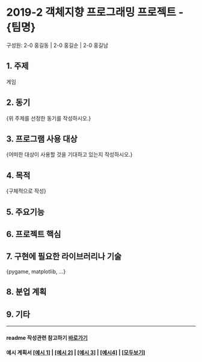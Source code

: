 # 2019-2 객체지향 프로그래밍 프로젝트 - **{팀명}**
구성원: 2-0 홍길동 | 2-0 홍길순 | 2-0 홍길남

## 1. 주제
게임

## 2. 동기
{위 주제를 선정한 동기를 작성하시오.}

## 3. 프로그램 사용 대상
{어떠한 대상이 사용할 것을 기대하고 있는지 작성하시오.}

## 4. 목적
{구체적으로 작성}

## 5. 주요기능


## 6. 프로젝트 핵심


## 7. 구현에 필요한 라이브러리나 기술
{pygame, matplotlib,  ...}

## 8. **분업 계획**


## 9. 기타

<hr>

#### readme 작성관련 참고하기 [바로가기](https://heropy.blog/2017/09/30/markdown/)

#### 예시 계획서 [[예시 1]](https://docs.google.com/document/d/1hcuGhTtmiTUxuBtr3O6ffrSMahKNhEj33woE02V-84U/edit?usp=sharing) | [[예시 2]](https://docs.google.com/document/d/1FmxTZvmrroOW4uZ34Xfyyk9ejrQNx6gtsB6k7zOvHYE/edit?usp=sharing) | [[예시 3]](https://github.com/goldmango328/2018-OOP-Python-Light) | [[예시4]](https://github.com/ssy05468/2018-OOP-Python-lightbulb) | [[모두보기]](https://github.com/kadragon/oop_project_ex/network/members)
